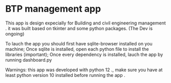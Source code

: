 # BTP management app
 This app is design expecially for Building and civil engineering management . it was built based on tkinter and some python packages. (The Dev is ongoing)

To lauch the app you should first have sqlite-browser installed on you machine;
Once sqlite is installed, open each python file to install the libraries (important); 
Once every dependency is installed, lauch the app by running dashboard.py

Warnings: this app was developed with python 12 ., make sure you have at least python version 10 installed before running the app .